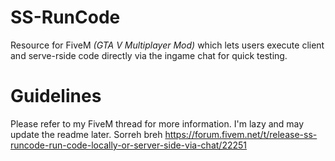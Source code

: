 # SS-RunCode
Resource for FiveM *(GTA V Multiplayer Mod)* which lets users execute client and serve-rside code directly via the ingame chat for quick testing.

# Guidelines
Please refer to my FiveM thread for more information. I'm lazy and may update the readme later. Sorreh breh
https://forum.fivem.net/t/release-ss-runcode-run-code-locally-or-server-side-via-chat/22251
